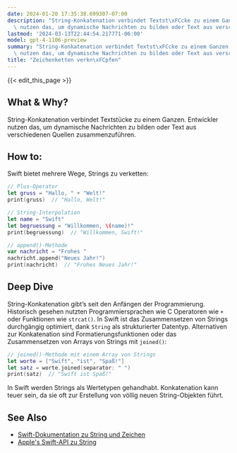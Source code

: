 ```yaml
---
date: 2024-01-20 17:35:38.699307-07:00
description: "String-Konkatenation verbindet Textst\xFCcke zu einem Ganzen. Entwickler\
  \ nutzen das, um dynamische Nachrichten zu bilden oder Text aus verschiedenen Quellen\u2026"
lastmod: '2024-03-13T22:44:54.217771-06:00'
model: gpt-4-1106-preview
summary: "String-Konkatenation verbindet Textst\xFCcke zu einem Ganzen. Entwickler\
  \ nutzen das, um dynamische Nachrichten zu bilden oder Text aus verschiedenen Quellen\u2026"
title: "Zeichenketten verkn\xFCpfen"
---
```


{{< edit_this_page >}}

## What & Why?
String-Konkatenation verbindet Textstücke zu einem Ganzen. Entwickler nutzen das, um dynamische Nachrichten zu bilden oder Text aus verschiedenen Quellen zusammenzuführen.

## How to:
Swift bietet mehrere Wege, Strings zu verketten:

```Swift
// Plus-Operator
let gruss = "Hallo, " + "Welt!"
print(gruss)  // "Hallo, Welt!"

// String-Interpolation
let name = "Swift"
let begruessung = "Willkommen, \(name)!"
print(begruessung)  // "Willkommen, Swift!"

// append()-Methode
var nachricht = "Frohes "
nachricht.append("Neues Jahr!")
print(nachricht)  // "Frohes Neues Jahr!"
```

## Deep Dive
String-Konkatenation gibt’s seit den Anfängen der Programmierung. Historisch gesehen nutzten Programmiersprachen wie C Operatoren wie `+` oder Funktionen wie `strcat()`. In Swift ist das Zusammensetzen von Strings durchgängig optimiert, dank `String` als strukturierter Datentyp. Alternativen zur Konkatenation sind Formatierungsfunktionen oder das Zusammensetzen von Arrays von Strings mit `joined()`:

```Swift
// joined()-Methode mit einem Array von Strings
let worte = ["Swift", "ist", "Spaß!"]
let satz = worte.joined(separator: " ")
print(satz)  // "Swift ist Spaß!"
```

In Swift werden Strings als Wertetypen gehandhabt. Konkatenation kann teuer sein, da sie oft zur Erstellung von völlig neuen String-Objekten führt.

## See Also
- [Swift-Dokumentation zu String und Zeichen](https://docs.swift.org/swift-book/LanguageGuide/StringsAndCharacters.html)
- [Apple's Swift-API zu String](https://developer.apple.com/documentation/swift/string)
